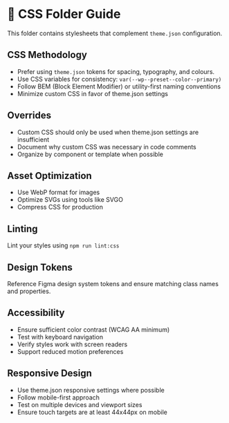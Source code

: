# 🎨 CSS Folder Guide

This folder contains stylesheets that complement `theme.json` configuration.

## CSS Methodology
- Prefer using `theme.json` tokens for spacing, typography, and colours.
- Use CSS variables for consistency: `var(--wp--preset--color--primary)`
- Follow BEM (Block Element Modifier) or utility-first naming conventions
- Minimize custom CSS in favor of theme.json settings

## Overrides
- Custom CSS should only be used when theme.json settings are insufficient
- Document why custom CSS was necessary in code comments
- Organize by component or template when possible

## Asset Optimization
- Use WebP format for images
- Optimize SVGs using tools like SVGO
- Compress CSS for production

## Linting
Lint your styles using `npm run lint:css`

## Design Tokens
Reference Figma design system tokens and ensure matching class names and properties.

## Accessibility
- Ensure sufficient color contrast (WCAG AA minimum)
- Test with keyboard navigation
- Verify styles work with screen readers
- Support reduced motion preferences

## Responsive Design
- Use theme.json responsive settings where possible
- Follow mobile-first approach
- Test on multiple devices and viewport sizes
- Ensure touch targets are at least 44x44px on mobile
